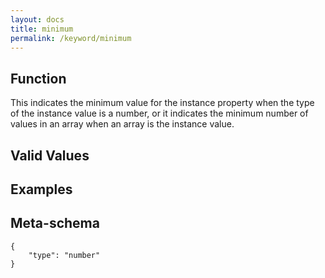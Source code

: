 ```yaml
---
layout: docs
title: minimum
permalink: /keyword/minimum
---
```


## Function

This indicates the minimum value for the instance property when the type of the instance value is a number, or it indicates the minimum number of values in an array when an array is the instance value.


## Valid Values


## Examples


## Meta-schema

	{
		"type": "number"
	}

